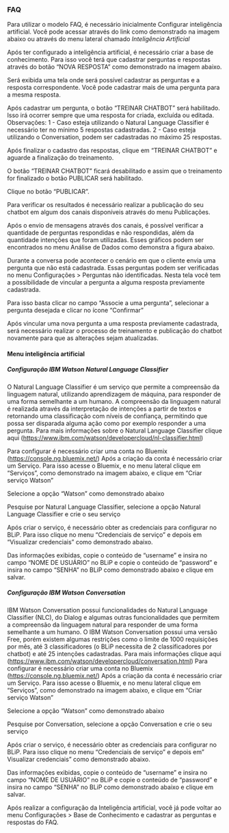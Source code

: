 ### FAQ

Para utilizar o modelo FAQ, é necessário inicialmente Configurar inteligência artificial. Você pode acessar através do link como demonstrado na imagem abaixo ou através do menu lateral chamado *Inteligência Artificial*

Após ter configurado a inteligência artificial, é necessário criar a base de conhecimento. Para isso você terá que cadastrar perguntas e respostas através do botão “NOVA RESPOSTA” como demonstrado na imagem abaixo.

Será exibida uma tela onde será possível cadastrar as perguntas e a resposta correspondente. Você pode cadastrar mais de uma pergunta para a mesma resposta.

Após cadastrar um pergunta, o botão “TREINAR CHATBOT” será habilitado. Isso irá ocorrer sempre que uma resposta for criada, excluída ou editada.
Observações: 
1 - Caso esteja utilizando o Natural Language Classifier é necessário ter no mínimo 5 respostas cadastradas.
2 - Caso esteja utilizando o Conversation, podem ser cadastradas no máximo 25 respostas.
 
Após finalizar o cadastro das respostas, clique em “TREINAR CHATBOT” e aguarde a finalização do treinamento.  

O botão “TREINAR CHATBOT” ficará desabilitado e assim que o treinamento for finalizado o botão PUBLICAR será habilitado. 
 
Clique no botão “PUBLICAR”.

Para verificar os resultados é necessário realizar a publicação do seu chatbot em algum dos canais disponíveis através do menu Publicações.

Após o envio de mensagens através dos canais, é possível verificar a quantidade de perguntas respondidas e não respondidas, além da quantidade intenções que foram utilizadas. Esses gráficos podem ser encontrados no menu Análise de Dados como demonstra a figura abaixo.  

Durante a conversa pode acontecer o cenário em que o cliente envia uma pergunta que não está cadastrada. Essas perguntas podem ser verificadas no menu Configurações > Perguntas não identificadas. Nesta tela você tem a possibilidade de vincular a pergunta a alguma resposta previamente cadastrada.  

Para isso basta clicar no campo “Associe a uma pergunta”, selecionar a pergunta desejada e clicar no ícone “Confirmar”
 
Após vincular uma nova pergunta a uma resposta previamente cadastrada, será necessário realizar o processo de treinamento e publicação do chatbot novamente para que as alterações sejam atualizadas. 


#### Menu inteligência artificial

##### Configuração IBM Watson Natural Language Classifier

O Natural Language Classifier é um serviço que permite a compreensão da linguagem natural, utilizando aprendizagem de máquina, para responder de uma forma semelhante a um humano. A compreensão da linguagem natural é realizada através da interpretação de intenções a partir de textos e retornando uma classificação com níveis de confiança, permitindo que possa ser disparada alguma ação como por exemplo responder a uma pergunta. Para mais informações sobre o Natural Language Classifier clique aqui (https://www.ibm.com/watson/developercloud/nl-classifier.html)

Para configurar é necessário criar uma conta no Bluemix (https://console.ng.bluemix.net/)
Após a criação da conta é necessário criar um Serviço. Para isso acesse o Bluemix, e no menu lateral clique em “Serviços”, como demonstrado na imagem abaixo, e clique em “Criar serviço Watson”

Selecione a opção “Watson” como demonstrado abaixo

Pesquise por Natural Language Classifier, selecione a opção Natural Language Classifier e crie o seu serviço

Após criar o serviço, é necessário obter as credenciais para configurar no BLiP. Para isso clique no menu “Credenciais de serviço” e depois em “Visualizar credenciais” como demonstrado abaixo. 

Das informações exibidas, copie o conteúdo de “username” e insira no campo “NOME DE USUÁRIO” no BLiP e copie o conteúdo de “password” e insira no campo “SENHA” no BLiP como demonstrado abaixo e clique em salvar.

##### Configuração IBM Watson Conversation

IBM Watson Conversation possui funcionalidades do Natural Language Classifier (NLC), do Dialog e algumas outras funcionalidades que permitem a compreensão da linguagem natural para responder de uma forma semelhante a um humano. O IBM Watson Conversation possui uma versão Free, porém existem algumas restrições como o limite de 1000 requisições por mês, até 3 classificadores (o BLiP necessita de 2 classificadores por chatbot) e até 25 intenções cadastradas. Para mais informações clique aqui (https://www.ibm.com/watson/developercloud/conversation.html)
Para configurar é necessário criar uma conta no Bluemix (https://console.ng.bluemix.net/)
Após a criação da conta é necessário criar um Serviço. Para isso acesse o Bluemix, e no menu lateral clique em “Serviços”, como demonstrado na imagem abaixo, e clique em “Criar serviço Watson”
 
Selecione a opção “Watson” como demonstrado abaixo

Pesquise por Conversation, selecione a opção Conversation e crie o seu serviço

Após criar o serviço, é necessário obter as credenciais para configurar no BLiP. Para isso clique no menu “Credenciais de serviço” e depois em” Visualizar credenciais” como demonstrado abaixo.

Das informações exibidas, copie o conteúdo de “username” e insira no campo “NOME DE USUÁRIO” no BLiP e copie o conteúdo de “password” e insira no campo “SENHA” no BLiP como demonstrado abaixo e clique em salvar.

Após realizar a configuração da Inteligência artificial, você já pode voltar ao menu Configurações > Base de Conhecimento e cadastrar as perguntas e respostas do FAQ.
